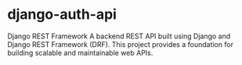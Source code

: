# django-auth-api
Django REST Framework
A backend REST API built using Django and Django REST Framework (DRF). This project provides a foundation for building scalable and maintainable web APIs.


